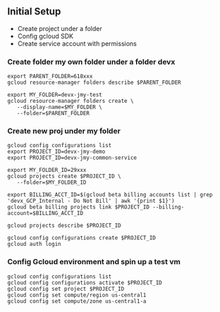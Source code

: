 ## Initial Setup

* Create project under a folder
* Config gcloud SDK 
* Create service account with permissions

### Create folder my own folder under a folder devx
```
export PARENT_FOLDER=618xxx
gcloud resource-manager folders describe $PARENT_FOLDER

export MY_FOLDER=devx-jmy-test
gcloud resource-manager folders create \
   --display-name=$MY_FOLDER \
   --folder=$PARENT_FOLDER
```

### Create new proj under my folder
```
gcloud config configurations list   
export PROJECT_ID=devx-jmy-demo
export PROJECT_ID=devx-jmy-common-service

export MY_FOLDER_ID=29xxx
gcloud projects create $PROJECT_ID \
   --folder=$MY_FOLDER_ID  

export BILLING_ACCT_ID=$(gcloud beta billing accounts list | grep 'devx_GCP_Internal - Do Not Bill' | awk '{print $1}')
gcloud beta billing projects link $PROJECT_ID --billing-account=$BILLING_ACCT_ID

gcloud projects describe $PROJECT_ID

gcloud config configurations create $PROJECT_ID
gcloud auth login
```
### Config Gcloud environment and spin up a test vm
```
gcloud config configurations list 
gcloud config configurations activate $PROJECT_ID
gcloud config set project $PROJECT_ID
gcloud config set compute/region us-central1
gcloud config set compute/zone us-central1-a
```
